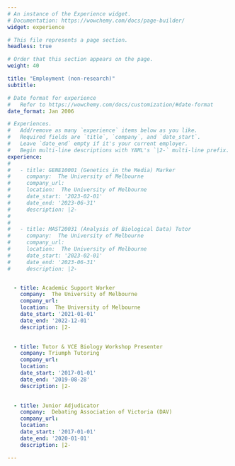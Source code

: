 ```yaml
---
# An instance of the Experience widget.
# Documentation: https://wowchemy.com/docs/page-builder/
widget: experience

# This file represents a page section.
headless: true

# Order that this section appears on the page.
weight: 40

title: "Employment (non-research)"
subtitle:

# Date format for experience
#   Refer to https://wowchemy.com/docs/customization/#date-format
date_format: Jan 2006

# Experiences.
#   Add/remove as many `experience` items below as you like.
#   Required fields are `title`, `company`, and `date_start`.
#   Leave `date_end` empty if it's your current employer.
#   Begin multi-line descriptions with YAML's `|2-` multi-line prefix.
experience:
# 
#   - title: GENE10001 (Genetics in the Media) Marker
#     company:  The University of Melbourne
#     company_url: 
#     location:  The University of Melbourne
#     date_start: '2023-02-01'
#     date_end: '2023-06-31'
#     description: |2-
#     
# 
#   - title: MAST20031 (Analysis of Biological Data) Tutor 
#     company:  The University of Melbourne
#     company_url: 
#     location:  The University of Melbourne
#     date_start: '2023-02-01'
#     date_end: '2023-06-31'
#     description: |2-


  - title: Academic Support Worker
    company:  The University of Melbourne
    company_url: 
    location:  The University of Melbourne
    date_start: '2021-01-01'
    date_end: '2022-12-01'
    description: |2-
    

  - title: Tutor & VCE Biology Workshop Presenter
    company: Triumph Tutoring
    company_url: 
    location: 
    date_start: '2017-01-01'
    date_end: '2019-08-28'
    description: |2-
        

  - title: Junior Adjudicator
    company:  Debating Association of Victoria (DAV)
    company_url: 
    location: 
    date_start: '2017-01-01'
    date_end: '2020-01-01'
    description: |2-

---
```

